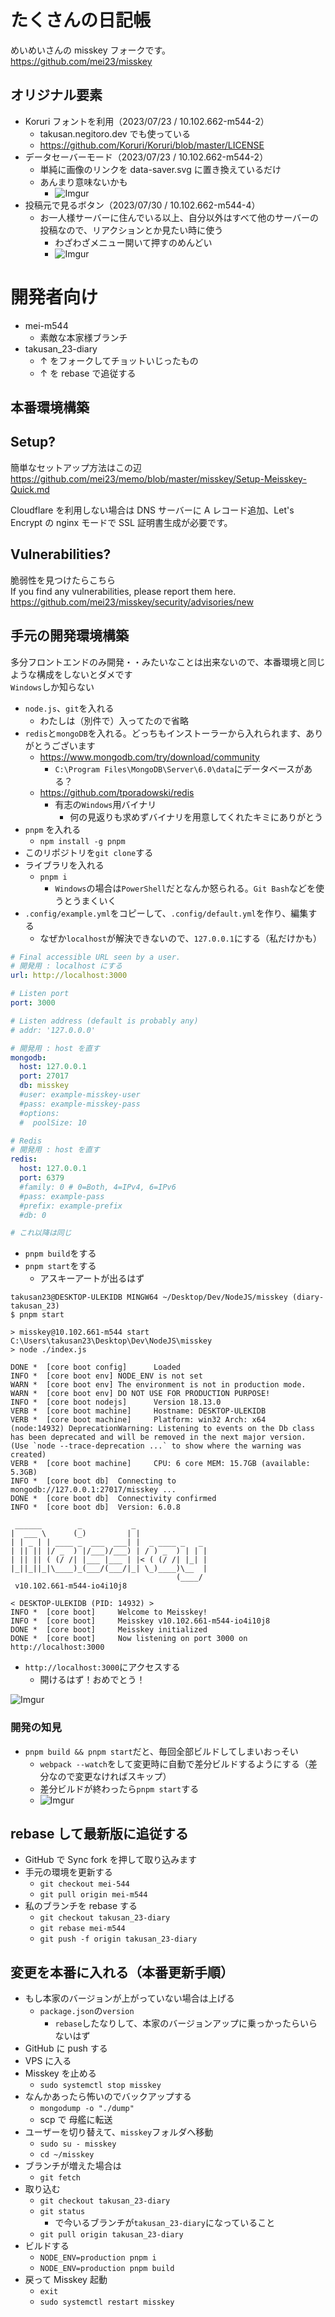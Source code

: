 # たくさんの日記帳
めいめいさんの misskey フォークです。  
https://github.com/mei23/misskey

## オリジナル要素

- Koruri フォントを利用（2023/07/23 / 10.102.662-m544-2）
    - takusan.negitoro.dev でも使っている
    - https://github.com/Koruri/Koruri/blob/master/LICENSE
- データセーバーモード（2023/07/23 / 10.102.662-m544-2）
    - 単純に画像のリンクを data-saver.svg に置き換えているだけ
    - あんまり意味ないかも
        - ![Imgur](https://imgur.com/G8q3OHu.png)
- 投稿元で見るボタン（2023/07/30 / 10.102.662-m544-4）
    - お一人様サーバーに住んでいる以上、自分以外はすべて他のサーバーの投稿なので、リアクションとか見たい時に使う
        - わざわざメニュー開いて押すのめんどい
        - ![Imgur](https://imgur.com/A4hRRyP.png)

# 開発者向け
- mei-m544
    - 素敵な本家様ブランチ
- takusan_23-diary
    - ↑ をフォークしてチョットいじったもの
    - ↑ を rebase で追従する

## 本番環境構築

## Setup?
簡単なセットアップ方法はこの辺  
https://github.com/mei23/memo/blob/master/misskey/Setup-Meisskey-Quick.md

Cloudflare を利用しない場合は DNS サーバーに A レコード追加、Let's Encrypt の nginx モードで SSL 証明書生成が必要です。

## Vulnerabilities?
脆弱性を見つけたらこちら  
If you find any vulnerabilities, please report them here.  
https://github.com/mei23/misskey/security/advisories/new

## 手元の開発環境構築
多分フロントエンドのみ開発・・みたいなことは出来ないので、本番環境と同じような構成をしないとダメです  
`Windows`しか知らない

- `node.js`、`git`を入れる
    - わたしは（別件で）入ってたので省略
- `redis`と`mongoDB`を入れる。どっちもインストーラーから入れられます、ありがとうございます
    - https://www.mongodb.com/try/download/community
        - `C:\Program Files\MongoDB\Server\6.0\data`にデータベースがある？
    - https://github.com/tporadowski/redis
        - 有志の`Windows`用バイナリ
            - 何の見返りも求めずバイナリを用意してくれたキミにありがとう
- `pnpm` を入れる
    - `npm install -g pnpm`
- このリポジトリを`git clone`する
- ライブラリを入れる
    - `pnpm i`
        - `Windows`の場合は`PowerShell`だとなんか怒られる。`Git Bash`などを使うとうまくいく
- `.config/example.yml`をコピーして、`.config/default.yml`を作り、編集する
    - なぜか`localhost`が解決できないので、`127.0.0.1`にする（私だけかも）

```yaml
# Final accessible URL seen by a user.
# 開発用 : localhost にする
url: http://localhost:3000

# Listen port
port: 3000

# Listen address (default is probably any)
# addr: '127.0.0.0'

# 開発用 : host を直す
mongodb:
  host: 127.0.0.1
  port: 27017
  db: misskey
  #user: example-misskey-user
  #pass: example-misskey-pass
  #options:
  #  poolSize: 10

# Redis
# 開発用 : host を直す
redis:
  host: 127.0.0.1
  port: 6379
  #family: 0 # 0=Both, 4=IPv4, 6=IPv6
  #pass: example-pass
  #prefix: example-prefix
  #db: 0

# これ以降は同じ
```

- `pnpm build`をする
- `pnpm start`をする
    - アスキーアートが出るはず

```
takusan23@DESKTOP-ULEKIDB MINGW64 ~/Desktop/Dev/NodeJS/misskey (diary-takusan_23)
$ pnpm start

> misskey@10.102.661-m544 start C:\Users\takusan23\Desktop\Dev\NodeJS\misskey
> node ./index.js

DONE *  [core boot config]      Loaded
INFO *  [core boot env] NODE_ENV is not set
WARN *  [core boot env] The environment is not in production mode.
WARN *  [core boot env] DO NOT USE FOR PRODUCTION PURPOSE!
INFO *  [core boot nodejs]      Version 18.13.0
VERB *  [core boot machine]     Hostname: DESKTOP-ULEKIDB
VERB *  [core boot machine]     Platform: win32 Arch: x64
(node:14932) DeprecationWarning: Listening to events on the Db class has been deprecated and will be removed in the next major version.
(Use `node --trace-deprecation ...` to show where the warning was created)
VERB *  [core boot machine]     CPU: 6 core MEM: 15.7GB (available: 5.3GB)
INFO *  [core boot db]  Connecting to mongodb://127.0.0.1:27017/misskey ...
DONE *  [core boot db]  Connectivity confirmed
INFO *  [core boot db]  Version: 6.0.8

 ______        _           _
|  ___ \      (_)         | |
| | _ | | ____ _  ___  ___| |  _ ____ _   _
| || || |/ _  ) |/___)/___) | / ) _  ) | | |
| || || ( (/ /| |___ |___ | |< ( (/ /| |_| |
|_||_||_|\____)_(___/(___/|_| \_)____)\__  |
                                     (____/
 v10.102.661-m544-io4i10j8

< DESKTOP-ULEKIDB (PID: 14932) >
INFO *  [core boot]     Welcome to Meisskey!
INFO *  [core boot]     Meisskey v10.102.661-m544-io4i10j8
DONE *  [core boot]     Meisskey initialized
DONE *  [core boot]     Now listening on port 3000 on http://localhost:3000
```

- `http://localhost:3000`にアクセスする
    - 開けるはず！おめでとう！

![Imgur](https://imgur.com/82TBoNP.png)

### 開発の知見
- `pnpm build && pnpm start`だと、毎回全部ビルドしてしまいおっそい
    - `webpack --watch`をして変更時に自動で差分ビルドするようにする（差分なので変更なければスキップ）
    - 差分ビルドが終わったら`pnpm start`する
    - ![Imgur](https://imgur.com/9FnvsUU.png)

## rebase して最新版に追従する

- GitHub で Sync fork を押して取り込みます
- 手元の環境を更新する
    - `git checkout mei-544`
    - `git pull origin mei-m544`
- 私のブランチを rebase する
    - `git checkout takusan_23-diary`
    - `git rebase mei-m544`
    - `git push -f origin takusan_23-diary`

## 変更を本番に入れる（本番更新手順）

- もし本家のバージョンが上がっていない場合は上げる
    - `package.json`の`version`
        - `rebase`したなりして、本家のバージョンアップに乗っかったらいらないはず
- GitHub に push する
- VPS に入る
- Misskey を止める
    - `sudo systemctl stop misskey`
- なんかあったら怖いのでバックアップする
    - `mongodump -o "./dump"`
    - scp で 母艦に転送
- ユーザーを切り替えて、`misskey`フォルダへ移動
    - `sudo su - misskey`
    - `cd ~/misskey`
- ブランチが増えた場合は
    - `git fetch`
- 取り込む
    - `git checkout takusan_23-diary`
    - `git status`
        - で今いるブランチが`takusan_23-diary`になっていること
    - `git pull origin takusan_23-diary`
- ビルドする
    - `NODE_ENV=production pnpm i`
    - `NODE_ENV=production pnpm build`
- 戻って Misskey 起動
    - `exit`
    - `sudo systemctl restart misskey`
